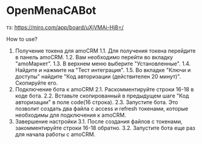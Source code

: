 # OpenMenaCABot

тз: https://miro.com/app/board/uXjVMAi-Hj8=/

How to use?

1. Получение токена для amoCRM
1.1. Для получения токена перейдите в панель amoCRM.
1.2. Вам необходимо перейти во вкладку "amoМаркет".
1.3. В верхнем меню выберите "Установленные".
1.4. Найдите и нажмите на "Тест интеграция".
1.5. Во вкладке "Ключи и доступы" найдите "Код авторизации (действителен 20 минут)". Скопируйте его.
2. Подключение бота к amoCRM
2.1. Раскомментируйте строки 16-18 в коде бота.
2.2. Вставьте скопированный в предыдущем шаге "Код авторизации" в поле code(16 строка).
2.3. Запустите бота. Это позволит создать два файла с access и refresh токенами, которые необходимы для подключения к amoCRM.
3. Завершение настройки
3.1. После создания файлов с токенами, закомментируйте строки 16-18 обратно.
3.2. Запустите бота еще раз для начала работы с amoCRM.

